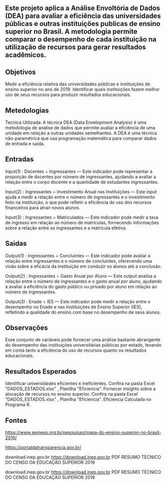 ## Este projeto aplica a Análise Envoltória de Dados (DEA) para avaliar a eficiência das universidades públicas e outras instituições publicas de ensino superior no Brasil. A metodologia permite comparar o desempenho de cada instituição na utilização de recursos para gerar resultados acadêmicos. ##

## Objetivos ##
Medir a eficiência relativa das universidades públicas e instituições de ensino superior no ano de 2019. Identificar quais instituições fazem melhor uso de seus recursos para produzir resultados educacionais.

## Metedologias ##
Tecnica Utilizada: A técnica DEA (Data Envelopment Analysis) é uma metodologia de análise de dados que permite avaliar a eficiência de uma unidade em relação a outras unidades semelhantes. A DEA é uma técnica não-paramétrica que usa programação matemática para comparar dados de entrada e saída.


## Entradas ##
Input(1) : Docentes ÷ Ingressantes — Este indicador pode representar a proporção de docentes por número de ingressantes, ajudando a avaliar a relação entre o corpo docente e a quantidade de estudantes ingressantes.

Input(2) : Ingressantes ÷ Investimento Anual nas Instituições — Este input ajuda a medir a relação entre o número de ingressantes e o investimento feito na instituição, o que pode refletir a eficiência do uso dos recursos financeiros para atrair novos alunos.

Input(3) : Ingressantes ÷ Matriculados — Este indicador pode medir a taxa de ingresso em relação ao número de matrículas, fornecendo informações sobre a relação entre os ingressantes e a matrícula efetiva.

## Saidas ##

Output(1) : Ingressantes ÷ Concluintes — Este indicador pode avaliar a relação entre ingressantes e o número de concluintes, oferecendo uma visão sobre a eficácia da instituição em conduzir os alunos até a conclusão.

Output(2) : Ingressantes ÷ Gasto Anual por Aluno — Este output analisa a relação entre o número de ingressantes e o gasto anual por aluno, ajudando a avaliar a eficiência do gasto público ou privado por aluno em relação ao número de ingressantes.

Output(3) : Enade ÷ IES — Este indicador pode medir a relação entre o desempenho no Enade e nas Instituições de Ensino Superior (IES), refletindo a qualidade do ensino com base no desempenho de seus alunos.


## Observações ##
Esse conjunto de variáveis ​​pode fornecer uma análise bastante abrangente do desempenho das instituições universitárias públicas por estado, levando em conta tanto a eficiência do uso de recursos quanto os resultados educacionais.

## Resultados Esperados ##
Identificar universidades eficientes e ineficientes. Confira na pasta Excel "DADOS_ESTADOS.xlsx" , Planilha "Eficiencia".
Fornecer insights sobre a alocação de recursos no ensino superior. Confira na pasta Excel "DADOS_ESTADOS.xlsx" , Planilha "Eficiencia".
Eficiencia Calculada no Programa R.


## Fontes ##
https://www.semesp.org.br/pesquisas/mapa-do-ensino-superior-no-brasil-2019/

https://portaldatransparencia.gov.br/

download.inep.gov.br
https://download.inep.gov.br
PDF
RESUMO TÉCNICO DO CENSO DA EDUCAÇÃO SUPERIOR 2019

download.inep.gov.br
https://download.inep.gov.br
PDF
RESUMO TÉCNICO DO CENSO DA EDUCAÇÃO SUPERIOR 2019





